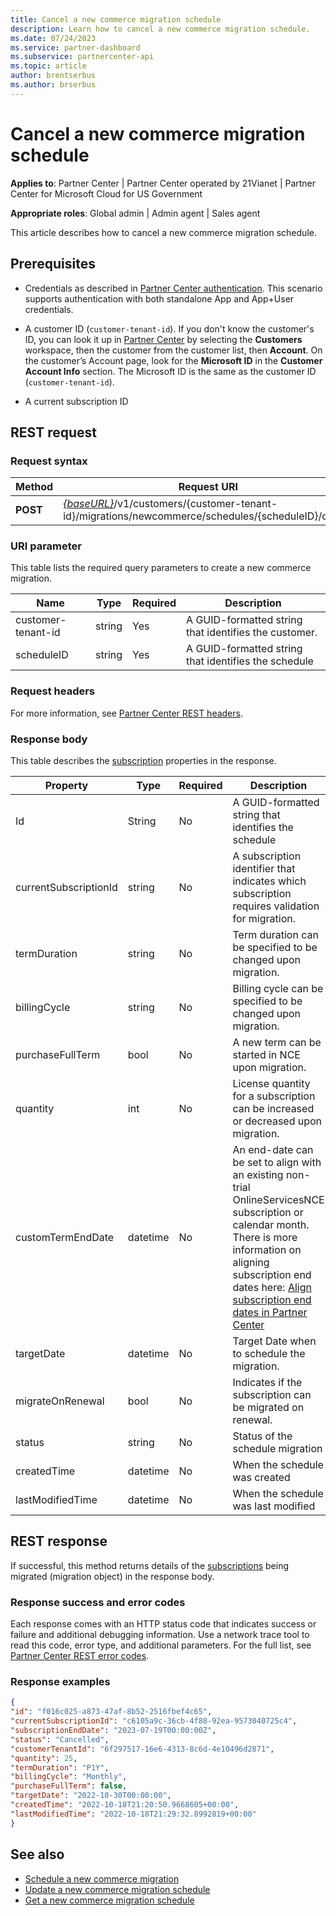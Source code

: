 ```yaml
---
title: Cancel a new commerce migration schedule
description: Learn how to cancel a new commerce migration schedule.
ms.date: 07/24/2023
ms.service: partner-dashboard
ms.subservice: partnercenter-api
ms.topic: article
author: brentserbus
ms.author: brserbus
---
```


# Cancel a new commerce migration schedule

**Applies to**: Partner Center | Partner Center operated by 21Vianet | Partner Center for Microsoft Cloud for US Government

**Appropriate roles**: Global admin | Admin agent | Sales agent

This article describes how to cancel a new commerce migration schedule.

## Prerequisites

- Credentials as described in [Partner Center authentication](partner-center-authentication.md). This scenario supports authentication with both standalone App and App+User credentials.

- A customer ID (`customer-tenant-id`). If you don't know the customer's ID, you can look it up in [Partner Center](https://partner.microsoft.com/dashboard) by selecting the **Customers** workspace, then the customer from the customer list, then **Account**. On the customer’s Account page, look for the **Microsoft ID** in the **Customer Account Info** section. The Microsoft ID is the same as the customer ID (`customer-tenant-id`).

- A current subscription ID

## REST request

### Request syntax

| **Method** | **Request URI**                                                                                                                                                                            |
|------------|--------------------------------------------------------------------------------------------------------------------------------------------------------------------------------------------|
| **POST**   | [*{baseURL}*](partner-center-rest-urls.md)/v1/customers/{customer-tenant-id}/migrations/newcommerce/schedules/{scheduleID}/cancel    |

### URI parameter

This table lists the required query parameters to create a new commerce migration.

| **Name**           | **Type** | **Required** | **Description**                                       |
|--------------------|----------|--------------|-------------------------------------------------------|
| customer-tenant-id | string   | Yes          | A GUID-formatted string that identifies the customer. |
| scheduleID         | string   | Yes          | A GUID-formatted string that identifies the schedule  |

### Request headers

For more information, see [Partner Center REST headers](headers.md).

### Response body

This table describes the
[subscription](subscription-resources.md) properties in the response.

| **Property**          | **Type** | **Required** | **Description**                                                                                                                                                                                                                                                                                                 |
|-----------------------|----------|--------------|-----------------------------------------------------------------------------------------------------------------------------------------------------------------------------------------------------------------------------------------------------------------------------------------------------------------|
| Id                    | String   | No           | A GUID-formatted string that identifies the schedule                                                                                                                                                                                                                                                            |
| currentSubscriptionId | string   | No           | A subscription identifier that indicates which subscription requires validation for migration.                                                                                                                                                                                                                  |
| termDuration          | string   | No           | Term duration can be specified to be changed upon migration.                                                                                                                                                                                                                                                    |
| billingCycle          | string   | No           | Billing cycle can be specified to be changed upon migration.                                                                                                                                                                                                                                                    |
| purchaseFullTerm      | bool     | No           | A new term can be started in NCE upon migration.                                                                                                                                                                                                                                                                |
| quantity              | int      | No           | License quantity for a subscription can be increased or decreased upon migration.                                                                                                                                                                                                                               |
| customTermEndDate     | datetime | No           | An end-date can be set to align with an existing non-trial OnlineServicesNCE subscription or calendar month. There is more information on aligning subscription end dates here: [Align subscription end dates in Partner Center](../align-subscription-end-dates.md) |
| targetDate            | datetime | No           | Target Date when to schedule the migration.                                                                                                                                                                                                                                                                     |
| migrateOnRenewal      | bool     | No           | Indicates if the subscription can be migrated on renewal.                                                                                                                                                                                                                                                       |
| status                | string   | No           | Status of the schedule migration                                                                                                                                                                                                                                                                                |
| createdTime           | datetime | No           | When the schedule was created                                                                                                                                                                                                                                                                                   |
| lastModifiedTime      | datetime | No           | When the schedule was last modified                                                                                                                                                                                                                                                                             |

## REST response

If successful, this method returns details of the [subscriptions](subscription-resources.md) being migrated (migration object) in the response body.

### Response success and error codes

Each response comes with an HTTP status code that indicates success or failure and additional debugging information. Use a network trace tool to read this code, error type, and additional parameters. For the full list, see [Partner Center REST error codes](error-codes.md).

### Response examples

```json
{
"id": "f016c025-a873-47af-8b52-2516fbef4c65",
"currentSubscriptionId": "c6105a9c-36cb-4f88-92ea-9573040725c4",
"subscriptionEndDate": "2023-07-19T00:00:00Z",
"status": "Cancelled",
"customerTenantId": "6f297517-16e6-4313-8c6d-4e10496d2871",
"quantity": 25,
"termDuration": "P1Y",
"billingCycle": "Monthly",
"purchaseFullTerm": false,
"targetDate": "2022-10-30T00:00:00",
"createdTime": "2022-10-18T21:20:50.9668605+00:00",
"lastModifiedTime": "2022-10-18T21:29:32.8992819+00:00"
}
```

## See also

- [Schedule a new commerce migration](schedule-a-new-commerce-migration.md)
- [Update a new commerce migration schedule](update-a-new-commerce-migration-schedule.md)
- [Get a new commerce migration schedule](get-a-new-commerce-migration-schedule.md)
